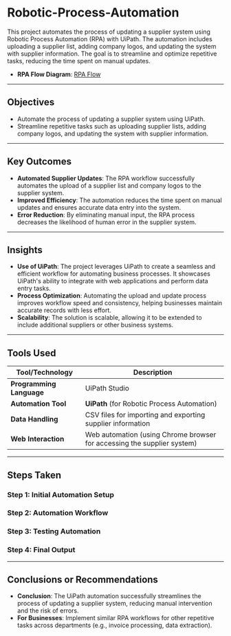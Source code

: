 # Robotic-Process-Automation
This project automates the process of updating a supplier system using Robotic Process Automation (RPA) with UiPath. The automation includes uploading a supplier list, adding company logos, and updating the system with supplier information. The goal is to streamline and optimize repetitive tasks, reducing the time spent on manual updates. 

- **RPA Flow Diagram**: [RPA Flow]([./InClass%20Final%20RPA%20Flow%20Supplier%20System.jpg](https://github.com/SalazarHerna/Robotic-Process-Automation/blob/825273dd39f4f94d8b0b05b53ac141d4b5db1457/Docs.%20%26%20Images/InClass%20Final%20RPA%20Flow%20Supplier%20System.jpg))

---
## Objectives

- Automate the process of updating a supplier system using UiPath.
- Streamline repetitive tasks such as uploading supplier lists, adding company logos, and updating the system with supplier information.

---
## Key Outcomes

- **Automated Supplier Updates**: The RPA workflow successfully automates the upload of a supplier list and company logos to the supplier system.
- **Improved Efficiency**: The automation reduces the time spent on manual updates and ensures accurate data entry into the system.
- **Error Reduction**: By eliminating manual input, the RPA process decreases the likelihood of human error in the supplier system.

---
## Insights

- **Use of UiPath**: The project leverages UiPath to create a seamless and efficient workflow for automating business processes. It showcases UiPath's ability to integrate with web applications and perform data entry tasks.
- **Process Optimization**: Automating the upload and update process improves workflow speed and consistency, helping businesses maintain accurate records with less effort.
- **Scalability**: The solution is scalable, allowing it to be extended to include additional suppliers or other business systems.

---
## Tools Used

| **Tool/Technology** | **Description**                                                |
|---------------------|----------------------------------------------------------------|
| **Programming Language** | UiPath Studio                                                |
| **Automation Tool**  | **UiPath** (for Robotic Process Automation)                   |
| **Data Handling**    | CSV files for importing and exporting supplier information    |
| **Web Interaction**  | Web automation (using Chrome browser for accessing the supplier system) |

---
## Steps Taken
### Step 1: Initial Automation Setup
### Step 2: Automation Workflow
### Step 3: Testing Automation
### Step 4: Final Output

---
## Conclusions or Recommendations

- **Conclusion**: The UiPath automation successfully streamlines the process of updating a supplier system, reducing manual intervention and the risk of errors.
- **For Businesses**: Implement similar RPA workflows for other repetitive tasks across departments (e.g., invoice processing, data extraction).




